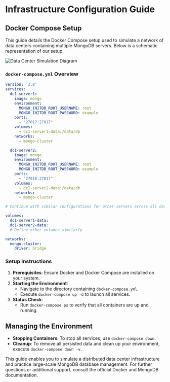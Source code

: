 # Infrastructure Configuration Guide

## Docker Compose Setup

This guide details the Docker Compose setup used to simulate a network of data centers containing multiple MongoDB servers. Below is a schematic representation of our setup:

![Data Center Simulation Diagram](path_to_diagram.png)

### `docker-compose.yml` Overview

```yaml
version: '3.8'
services:
  dc1-server1:
    image: mongo
    environment:
      MONGO_INITDB_ROOT_USERNAME: root
      MONGO_INITDB_ROOT_PASSWORD: example
    ports:
      - "27017:27017"
    volumes:
      - dc1-server1-data:/data/db
    networks:
      - mongo-cluster

  dc1-server2:
    image: mongo
    environment:
      MONGO_INITDB_ROOT_USERNAME: root
      MONGO_INITDB_ROOT_PASSWORD: example
    ports:
      - "27018:27017"
    volumes:
      - dc1-server2-data:/data/db
    networks:
      - mongo-cluster

# Continue with similar configurations for other servers across all data centers

volumes:
  dc1-server1-data:
  dc1-server2-data:
  # Define other volumes similarly

networks:
  mongo-cluster:
    driver: bridge
```

### Setup Instructions

1. **Prerequisites**: Ensure Docker and Docker Compose are installed on your system.
2. **Starting the Environment**:
   - Navigate to the directory containing `docker-compose.yml`.
   - Execute `docker-compose up -d` to launch all services.
3. **Status Check**:
   - Run `docker-compose ps` to verify that all containers are up and running.

## Managing the Environment

- **Stopping Containers**: To stop all services, use `docker-compose down`.
- **Cleanup**: To remove all persisted data and clean up your environment, execute `docker-compose down -v`.

This guide enables you to simulate a distributed data center infrastructure and practice large-scale MongoDB database management. For further questions or additional support, consult the official Docker and MongoDB documentation.